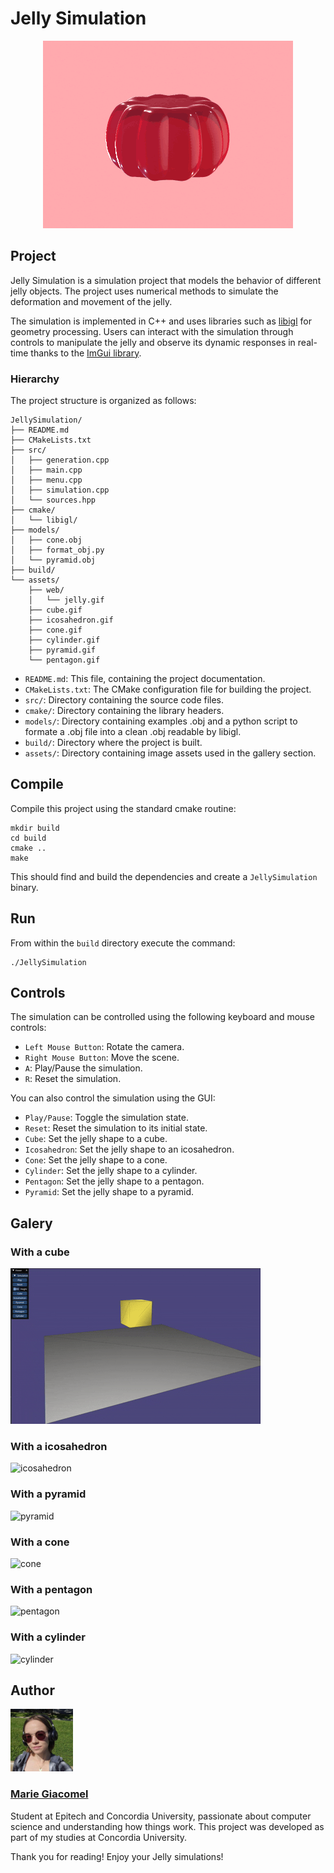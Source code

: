 # Jelly Simulation
<p align="center">
  <img src="assets/web/jelly.gif" alt="https://dribbble.com/shots/2544717-Jelly">
</p>

## Project

Jelly Simulation is a simulation project that models the behavior of different jelly objects. The project uses numerical methods to simulate the deformation and movement of the jelly.

The simulation is implemented in C++ and uses libraries such as [libigl](https://libigl.github.io/) for geometry processing. Users can interact with the simulation through controls to manipulate the jelly and observe its dynamic responses in real-time thanks to the [ImGui library](https://github.com/ocornut/imgui).

### Hierarchy

The project structure is organized as follows:

```
JellySimulation/
├── README.md
├── CMakeLists.txt
├── src/
│   ├── generation.cpp
│   ├── main.cpp
│   ├── menu.cpp
│   ├── simulation.cpp
│   └── sources.hpp
├── cmake/
│   └── libigl/
├── models/
│   ├── cone.obj
│   ├── format_obj.py
│   └── pyramid.obj
├── build/
└── assets/
    ├── web/
    │   └── jelly.gif
    ├── cube.gif
    ├── icosahedron.gif
    ├── cone.gif
    ├── cylinder.gif
    ├── pyramid.gif
    └── pentagon.gif
```

- `README.md`: This file, containing the project documentation.
- `CMakeLists.txt`: The CMake configuration file for building the project.
- `src/`: Directory containing the source code files.
- `cmake/`: Directory containing the library headers.
- `models/`: Directory containing examples .obj and a python script to formate a .obj file into a clean .obj readable by libigl.
- `build/`: Directory where the project is built.
- `assets/`: Directory containing image assets used in the gallery section.

## Compile

Compile this project using the standard cmake routine:

    mkdir build
    cd build
    cmake ..
    make

This should find and build the dependencies and create a `JellySimulation` binary.

## Run

From within the `build` directory execute the command:

    ./JellySimulation

## Controls
The simulation can be controlled using the following keyboard and mouse controls:

- `Left Mouse Button`: Rotate the camera.
- `Right Mouse Button`: Move the scene.
- `A`: Play/Pause the simulation.
- `R`: Reset the simulation.

You can also control the simulation using the GUI:
- `Play/Pause`: Toggle the simulation state.
- `Reset`: Reset the simulation to its initial state.
- `Cube`: Set the jelly shape to a cube.
- `Icosahedron`: Set the jelly shape to an icosahedron.
- `Cone`: Set the jelly shape to a cone.
- `Cylinder`: Set the jelly shape to a cylinder.
- `Pentagon`: Set the jelly shape to a pentagon.
- `Pyramid`: Set the jelly shape to a pyramid.

## Galery

### With a cube
![Cube](assets/cube.gif)

### With a icosahedron
![icosahedron](assets/icosahedron.gif)

### With a pyramid
![pyramid](assets/pyramid.gif)

### With a cone
![cone](assets/cone.gif)

### With a pentagon
![pentagon](assets/pentagon.gif)

### With a cylinder
![cylinder](assets/cylinder.gif)

## Author
<p>
  <img src="assets/web/pp.jpeg" alt="Marie Giacomel" width="100" height="100">
    <br>
</p>

  ### [Marie Giacomel](https://www.linkedin.com/in/marie-giacomel/)
Student at Epitech and Concordia University, passionate about computer science and understanding how things work. This project was developed as part of my studies at Concordia University.

Thank you for reading! Enjoy your Jelly simulations!
